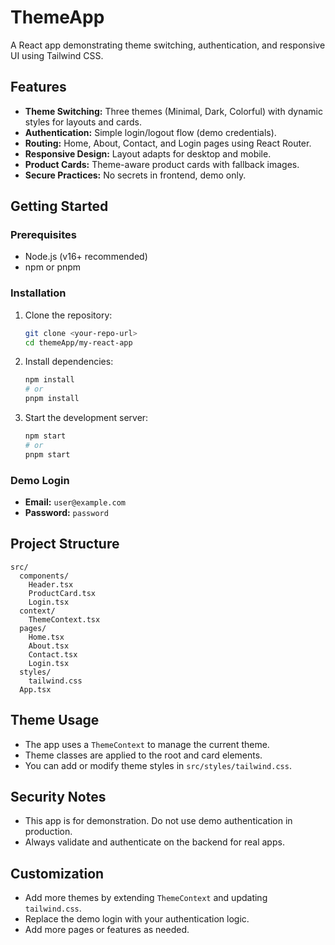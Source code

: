 # ThemeApp

A React app demonstrating theme switching, authentication, and responsive UI using Tailwind CSS.

## Features

- **Theme Switching:** Three themes (Minimal, Dark, Colorful) with dynamic styles for layouts and cards.
- **Authentication:** Simple login/logout flow (demo credentials).
- **Routing:** Home, About, Contact, and Login pages using React Router.
- **Responsive Design:** Layout adapts for desktop and mobile.
- **Product Cards:** Theme-aware product cards with fallback images.
- **Secure Practices:** No secrets in frontend, demo only.

## Getting Started

### Prerequisites

- Node.js (v16+ recommended)
- npm or pnpm

### Installation

1. Clone the repository:
   ```sh
   git clone <your-repo-url>
   cd themeApp/my-react-app
   ```

2. Install dependencies:
   ```sh
   npm install
   # or
   pnpm install
   ```

3. Start the development server:
   ```sh
   npm start
   # or
   pnpm start
   ```

### Demo Login

- **Email:** `user@example.com`
- **Password:** `password`

## Project Structure

```
src/
  components/
    Header.tsx
    ProductCard.tsx
    Login.tsx
  context/
    ThemeContext.tsx
  pages/
    Home.tsx
    About.tsx
    Contact.tsx
    Login.tsx
  styles/
    tailwind.css
  App.tsx
```

## Theme Usage

- The app uses a `ThemeContext` to manage the current theme.
- Theme classes are applied to the root and card elements.
- You can add or modify theme styles in `src/styles/tailwind.css`.

## Security Notes

- This app is for demonstration. Do not use demo authentication in production.
- Always validate and authenticate on the backend for real apps.

## Customization

- Add more themes by extending `ThemeContext` and updating `tailwind.css`.
- Replace the demo login with your authentication logic.
- Add more pages or features as needed.